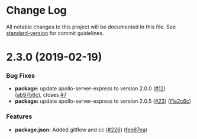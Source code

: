 # Change Log

All notable changes to this project will be documented in this file. See [standard-version](https://github.com/conventional-changelog/standard-version) for commit guidelines.

# 2.3.0 (2019-02-19)


### Bug Fixes

* **package:** update apollo-server-express to version 2.0.0 ([#12](https://github.com/matt-riley/gql_boilerplate/issues/12)) ([ab97b8c](https://github.com/matt-riley/gql_boilerplate/commit/ab97b8c)), closes [#7](https://github.com/matt-riley/gql_boilerplate/issues/7)
* **package:** update apollo-server-express to version 2.0.5 ([#23](https://github.com/matt-riley/gql_boilerplate/issues/23)) ([f1e2c6c](https://github.com/matt-riley/gql_boilerplate/commit/f1e2c6c))


### Features

* **package.json:** Added gitflow and cc ([#226](https://github.com/matt-riley/gql_boilerplate/issues/226)) ([feb87ea](https://github.com/matt-riley/gql_boilerplate/commit/feb87ea))

